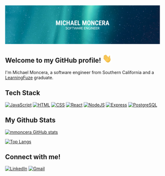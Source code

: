 ![banner](/banner.png)

## Welcome to my GitHub profile! <img src="https://github.com/mmoncera/mmoncera/blob/main/wave.gif" width="30" />
I'm Michael Moncera, a software engineer from Southern California and a [LearningFuze](https://learningfuze.com/) graduate.

## Tech Stack
[![JavaScript](https://img.shields.io/badge/JavaScript-F7DF1E?logo=JavaScript&logoColor=black&style=for-the-badge)](https://developer.mozilla.org/en-US/docs/Web/JavaScript)
[![HTML](https://img.shields.io/badge/HTML-E34F26?logo=html5&logoColor=white&style=for-the-badge)](https://developer.mozilla.org/en-US/docs/Glossary/HTML5)
[![CSS](https://img.shields.io/badge/CSS-1572B6?logo=css3&logoColor=white&style=for-the-badge)](https://developer.mozilla.org/en-US/docs/Web/CSS)
[![React](https://img.shields.io/badge/React-61DAFB?logo=react&logoColor=black&style=for-the-badge)](https://reactjs.org/)
[![NodeJS](https://img.shields.io/badge/NodeJS-088A51?logo=Node.js&logoColor=white&style=for-the-badge)](https://nodejs.org/en/)
[![Express](https://img.shields.io/badge/Express-000000?logo=Node.js&logoColor=white&style=for-the-badge)](https://expressjs.com/)
[![PostgreSQL](https://img.shields.io/badge/PostgreSQL-336791?logo=postgresql&logoColor=white&style=for-the-badge)](https://www.postgresql.org/)

## My Github Stats
[![mmoncera GitHub stats](https://github-readme-stats-mmoncera.vercel.app/api?username=mmoncera&count_private=true&hide=stars&show_icons=true&theme=gotham)](https://github.com/PencilNavigator/readme-stats-URL/)

[![Top Langs](https://github-readme-stats-mmoncera.vercel.app/api/top-langs/?username=mmoncera&hide=TeX&layout=compact&theme=gotham)](https://github.com/anuraghazra/github-readme-stats)

## Connect with me!
[![LinkedIn](https://img.shields.io/badge/LinkedIn-0077B5?logo=linkedin&logoColor=white&style=for-the-badge&link=https://www.linkedin.com/in/michael-moncera/)](https://www.linkedin.com/in/michael-moncera/)
[![Gmail](https://img.shields.io/badge/Gmail-D14836?logo=gmail&logoColor=white&style=for-the-badge&link=mailto:michaelmoncera@gmail.com)](mailto:michaelmoncera@gmail.com)
